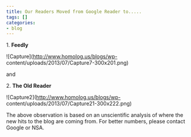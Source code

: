 ```yaml
---
title: Our Readers Moved from Google Reader to.....
tags: []
categories:
- blog
---
```

1\. **Feedly**
<!--more-->

![Capture](http://www.homolog.us/blogs/wp-
content/uploads/2013/07/Capture7-300x201.png)

and

2\. **The Old Reader**

![Capture2](http://www.homolog.us/blogs/wp-
content/uploads/2013/07/Capture21-300x222.png)

The above observation is based on an unscientific analysis of where the new
hits to the blog are coming from. For better numbers, please contact Google or
NSA.

